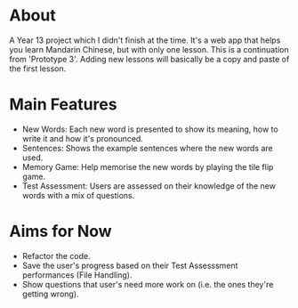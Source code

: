 # About
A Year 13 project which I didn't finish at the time. It's a web app that helps you learn Mandarin Chinese, but with only one lesson.
This is a continuation from 'Prototype 3'. Adding new lessons will basically be a copy and paste of the first lesson.

# Main Features
- New Words: Each new word is presented to show its meaning, how to write it and how it's pronounced.
- Sentences: Shows the example sentences where the new words are used.
- Memory Game: Help memorise the new words by playing the tile flip game.
- Test Assessment: Users are assessed on their knowledge of the new words with a mix of questions.

# Aims for Now
- Refactor the code.
- Save the user's progress based on their Test Assesssment performances (File Handling).
- Show questions that user's need more work on (i.e. the ones they're getting wrong).
